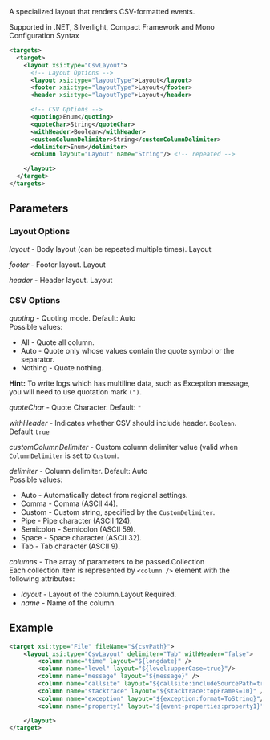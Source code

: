 A specialized layout that renders CSV-formatted events. 

Supported in .NET, Silverlight, Compact Framework and Mono
Configuration Syntax
```xml
<targets>
  <target>
    <layout xsi:type="CsvLayout">
      <!-- Layout Options -->
      <layout xsi:type="layoutType">Layout</layout>
      <footer xsi:type="layoutType">Layout</footer>
      <header xsi:type="layoutType">Layout</header>

      <!-- CSV Options -->
      <quoting>Enum</quoting>
      <quoteChar>String</quoteChar>
      <withHeader>Boolean</withHeader>
      <customColumnDelimiter>String</customColumnDelimiter>
      <delimiter>Enum</delimiter>
      <column layout="Layout" name="String"/> <!-- repeated -->

    </layout>
  </target>
</targets>
```

## Parameters
### Layout Options
_layout_ - Body layout (can be repeated multiple times). Layout

_footer_ - Footer layout. Layout

_header_ - Header layout. Layout

### CSV Options
_quoting_ - Quoting mode. Default: Auto  
Possible values:  
* All - Quote all column.
* Auto - Quote only whose values contain the quote symbol or the separator.
* Nothing - Quote nothing.

**Hint:** To write logs which has multiline data, such as Exception message, you will need to use quotation mark `(")`.

_quoteChar_ - Quote Character. Default: `"`

_withHeader_ - Indicates whether CSV should include header. `Boolean`. Default `true`

_customColumnDelimiter_ - Custom column delimiter value (valid when `ColumnDelimiter` is set to `Custom`).

_delimiter_ - Column delimiter. Default: Auto  
Possible values:  
* Auto - Automatically detect from regional settings.
* Comma - Comma (ASCII 44).
* Custom - Custom string, specified by the `CustomDelimiter`.
* Pipe - Pipe character (ASCII 124).
* Semicolon - Semicolon (ASCII 59).
* Space - Space character (ASCII 32).
* Tab - Tab character (ASCII 9).

_columns_ - The array of parameters to be passed.Collection  
Each collection item is represented by `<column />` element with the following attributes:  
  * _layout_ - Layout of the column.Layout Required.
  * _name_ - Name of the column.

## Example

```xml
<target xsi:type="File" fileName="${csvPath}">
    <layout xsi:type="CsvLayout" delimiter="Tab" withHeader="false">
        <column name="time" layout="${longdate}" />
        <column name="level" layout="${level:upperCase=true}"/>
        <column name="message" layout="${message}" />
        <column name="callsite" layout="${callsite:includeSourcePath=true}" />
        <column name="stacktrace" layout="${stacktrace:topFrames=10}" />
        <column name="exception" layout="${exception:format=ToString}"/>
        <column name="property1" layout="${event-properties:property1}"/>

    </layout>
</target>
```
